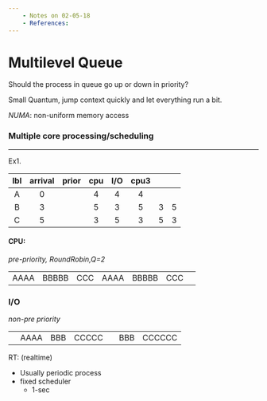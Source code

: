 ```yaml
---
    - Notes on 02-05-18
    - References:
---
```


# Multilevel Queue

Should the process in queue go up or down in priority?

Small Quantum, jump context quickly and let everything run a bit.

_NUMA_: non-uniform memory access

### Multiple core processing/scheduling

---

Ex1.

| lbl | arrival | prior | cpu | I/O | cpu3 |     |     |
| :-: | :-----: | :---: | :-: | :-: | :--: | :-: | :-: |
|  A  |    0    |       |  4  |  4  |  4   |     |     |
|  B  |    3    |       |  5  |  3  |  5   |  3  |  5  |
|  C  |    5    |       |  3  |  5  |  3   |  5  |  3  |

#### CPU:

_pre-priority, RoundRobin,Q=2_

|      |       |     |      |       |     |     |
| :--: | :---: | :-: | :--: | :---: | :-: | --- |
| AAAA | BBBBB | CCC | AAAA | BBBBB | CCC |     |

### I/O

_non-pre priority_

|     |      |     |       |     |     |        |
| :-: | :--: | :-: | :---: | :-: | :-: | ------ |
|     | AAAA | BBB | CCCCC |     | BBB | CCCCCC |

RT: (realtime)
- Usually periodic process
- fixed scheduler
    - 1-sec
